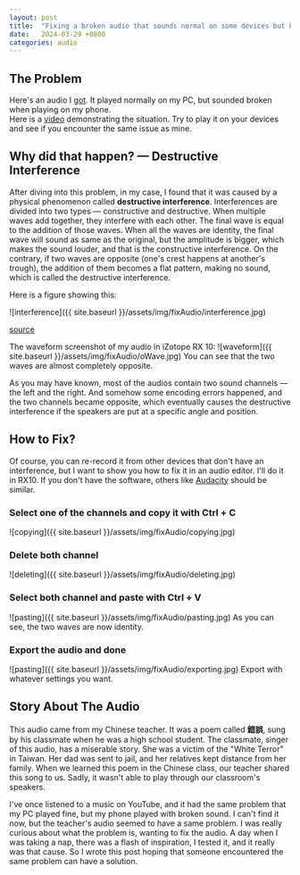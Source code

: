 ```yaml
---
layout: post
title:  "Fixing a broken audio that sounds normal on some devices but broken on others"
date:   2024-03-29 +0800
categories: audio
---
```


## The Problem
Here's an audio I [got](https://drive.google.com/file/d/19lPfO9cObfgaboDs60bwRG0c7Gg-69Wb/view?usp=sharing). It played 
normally on my PC, but sounded broken when playing on my phone.  
Here is a [video](https://www.youtube.com/watch?v=Gz9SvuciEo4) demonstrating the situation. Try to play it on your 
devices and see if you encounter the same issue as mine.

## Why did that happen? — Destructive Interference
After diving into this problem, in my case, I found that it was caused by a physical phenomenon called 
**destructive interference**.
Interferences are divided into two types — constructive and destructive. When multiple waves add together, they interfere
with each other. The final wave is equal to the addition of those waves. When all the waves are identity, the final wave
will sound as same as the original, but the amplitude is bigger, which makes the sound louder, and that is the 
constructive interference. On the contrary, if two waves are opposite (one's crest happens at another's trough), the
addition of them becomes a flat pattern, making no sound, which is called the destructive interference.

Here is a figure showing this:

![interference]({{ site.baseurl }}/assets/img/fixAudio/interference.jpg)

[source](https://www.google.com/url?sa=i&url=https%3A%2F%2Fkids.britannica.com%2Fstudents%2Fassembly%2Fview%2F53869&psig=AOvVaw33kaGuH7MmnhUDcbA5C7f3&ust=1711793717527000&source=images&cd=vfe&opi=89978449&ved=0CBIQjRxqFwoTCNiT9tuemYUDFQAAAAAdAAAAABAE)

The waveform screenshot of my audio in iZotope RX 10:
![waveform]({{ site.baseurl }}/assets/img/fixAudio/oWave.jpg)
You can see that the two waves are almost completely opposite.

As you may have known, most of the audios contain two sound channels — the left and the right. And somehow some encoding
errors happened, and the two channels became opposite, which eventually causes the destructive interference if the 
speakers are put at a specific angle and position.

## How to Fix?
Of course, you can re-record it from other devices that don't have an interference, but I want to show you how to fix it
in an audio editor. I'll do it in RX10. If you don't have the software, others like [Audacity](https://www.audacityteam.org/)
should be similar.

### Select one of the channels and copy it with Ctrl + C
![copying]({{ site.baseurl }}/assets/img/fixAudio/copying.jpg)

### Delete both channel
![deleting]({{ site.baseurl }}/assets/img/fixAudio/deleting.jpg)

### Select both channel and paste with Ctrl + V
![pasting]({{ site.baseurl }}/assets/img/fixAudio/pasting.jpg)
As you can see, the two waves are now identity.

### Export the audio and done
![pasting]({{ site.baseurl }}/assets/img/fixAudio/exporting.jpg)
Export with whatever settings you want.

## Story About The Audio
This audio came from my Chinese teacher. It was a poem called **錯誤**, sung by his classmate when he was a high school 
student. The classmate, singer of this audio, has a miserable story. She was a victim of the "White Terror" in Taiwan. 
Her dad was sent to jail, and her relatives kept distance from her family. When we learned this poem in the Chinese class,
our teacher shared this song to us. Sadly, it wasn't able to play through our classroom's speakers.

I've once listened to a music on YouTube, and it had the same problem that my PC played fine, but my phone played with
broken sound. I can't find it now, but the teacher's audio seemed to have a same problem. I was really curious about what
the problem is, wanting to fix the audio. A day when I was taking a nap, there was a flash of inspiration, I tested it, 
and it really was that cause. So I wrote this post hoping that someone encountered the same problem can have a solution.